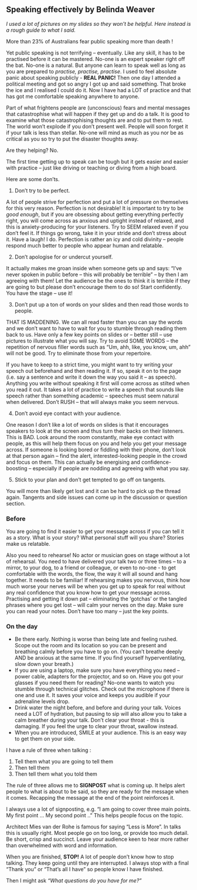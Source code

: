 ## Speaking effectively by Belinda Weaver

*I used a lot of pictures on my slides so they won't be helpful. Here  instead is a rough guide to what I said.*

More than 23% of Australians fear public speaking more than death ! 

Yet public speaking is not terrifying – eventually. Like any skill, it has to be practised before it can be mastered. 
No-one is an expert speaker right off the bat. No-one is a natural. But anyone can learn to speak well as long as you 
are prepared to *practise, practise, practise*. I used to feel absolute panic about speaking publicly - **REAL PANIC!** Then one
day I attended a political meeting and got so angry I got up and said something. That broke the ice and I realised I could do it.
Now I have had a LOT of practice and that has got me comfortable speaking anywhere to anyone.

Part of what frightens people are (unconscious) fears and mental messages that catastrophise what will happen if they get up and 
do a talk. It is good to examine what those catastrophising thoughts are and to put them to rest. The world won’t explode 
if you don’t present well. People will soon forget it if your talk is less than stellar. 
No-one will mind as much as you nor be as critical as you so try to put the disaster thoughts away. 

Are they helping? No. 

The first time getting up to speak can be tough but it gets easier and easier with practice – just like driving or 
teaching or diving from a high board.

Here are some don’ts. 

1) Don’t try to be perfect. 

A lot of people strive for perfection and put a lot of pressure on themselves for this very reason. Perfection is not desirable! It is important to try to be *good enough*, but if you are obsessing about getting everything perfectly right, you will come across as anxious and uptight instead of relaxed, and this is anxiety-producing for your listeners. Try to SEEM relaxed even if you don’t feel it. If things go wrong, take it in your stride and don’t stress about it. Have a laugh! I do. Perfection is rather an icy and cold divinity – people respond much better to people who appear human and relatable. 

2) Don’t apologise for or undercut yourself. 

It actually makes me groan inside when someone gets up and says: “I’ve never spoken in public before – this will probably be terrible” – by then I am agreeing with them!
Let the audience be the ones to think it is terrible if they are going to but please don’t encourage them to do so! Start confidently. You have the stage – use it!

3) Don’t put up a ton of words on your slides and then read those words to people. 

THAT IS MADDENING. We can all read faster than you can say the words and we don’t want to have to wait for you to stumble through reading them back to us. Have only a few key points on slides or – better still – use pictures to illustrate what you will say. Try to avoid SOME WORDS – the repetition of nervous filler words such as “Um, ahh, like, you know, um, ahh” will not be good. Try to eliminate those from your repertoire. 

If you have to keep to a strict time, you might want to try writing your speech out beforehand and then reading it. 
If so, speak it on to the page (i.e. say a sentence and write it down the way you said it – as speech). Anything you 
write without speaking it first will come across as stilted when you read it out. It takes a lot of practice to write a 
speech that sounds like speech rather than something academic – speeches must seem natural when delivered. Don’t RUSH – 
that will always make you seem nervous. 

4) Don’t avoid eye contact with your audience.

One reason I don’t like a lot of words on slides is that it encourages speakers to look at the screen and thus turn their backs on their listeners. This is BAD. Look around the room constantly, make eye contact with people, as this will help them focus on you and help you get your message across. If someone is looking bored or fiddling with their phone, don’t look at that person again – find the alert, interested-looking people in the crowd and focus on them. This can actually be energising and confidence-boosting – especially if people are nodding and agreeing with what you say. 

5) Stick to your plan and don’t get tempted to go off on tangents. 

You will more than likely get lost and it can be hard to pick up the thread again. Tangents and side issues can come up in the discussion or question section. 

### Before

You are going to find it easier to get your message across if you can tell it as a story. What is your story? What personal 
stuff will you share? Stories make us relatable.

Also you need to rehearse! No actor or musician goes on stage without a lot of rehearsal. You need to have delivered your 
talk two or three times – to a mirror, to your dog, to a friend or colleague, or even to no-one - to get comfortable with 
the words, the flow, the way it will all sound and hang together. It needs to be familiar! If rehearsing makes you nervous, 
think how much worse your nerves will be when you get up to speak for real without any real confidence that you know how to 
get your message across. Practising and getting it down pat – eliminating the ‘gotchas’ or the tangled phrases where you get lost – 
will calm your nerves on the day. Make sure you can read your notes. Don’t have too many – just the key points. 

### On the day

* Be there early. Nothing is worse than being late and feeling rushed. Scope out the room and its location so you can be present and 
breathing calmly before you have to go on. (You can’t breathe deeply AND be anxious at the same time. 
If you find yourself hyperventilating, slow down your breath.) 
* If you are using a laptop, make sure you have everything you need – power cable, adapters for the projector, and so on. 
Have you got your glasses if you need them for reading?
No-one wants to watch you stumble through technical glitches. Check out the microphone if there is one and use it. 
It saves your voice and keeps you audible if your adrenaline levels drop. 
* Drink water the night before, and before and during your talk. Voices need a LOT of hydration, but pausing to sip will 
also allow you to take a calm breather during your talk. Don’t clear your throat - this is damaging. If you feel the urge 
to clear your throat, swallow instead.
* When you are introduced, SMILE at your audience. This is an easy way to get them on your side.  

I have a rule of three when talking :

1.	Tell them what you are going to tell them
2.	Then tell them
3.	Then tell them what you told them

The rule of three allows me to **SIGNPOST** what is coming up. It helps alert people to what is about to be said, 
so they are ready for the message when it comes. Recapping the message at the end of the point reinforces it.

I always use a lot of signposting, e.g. “I am going to cover three main points. My first point …  My second point ..” 
This helps people focus on the topic.

Architect Mies van der Rohe is famous for saying “Less is More”. In talks this is usually right. 
Most people go on too long, or provide too much detail. Be short, crisp and succinct. Leave your audience 
keen to hear more rather than overwhelmed with word and information. 

When you are finished, **STOP!** A lot of people don’t know how to stop talking. They keep going until they are interrupted. I always stop with a final “Thank you” or “That’s all I have” so people know I have finished.

Then I might ask *“What questions do you have for me?”*


